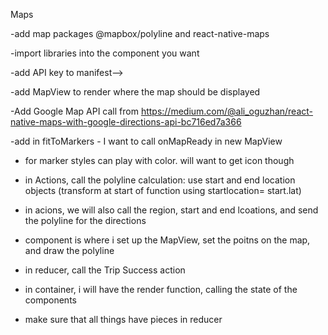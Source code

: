 
Maps

-add map packages @mapbox/polyline and react-native-maps

-import libraries into the component you want

-add API key to manifest--> <meta-data
                                            android:name="com.google.android.geo.API_KEY"
                                            android:value="AIzaSyAUesAYa1f8yqY4OuCq33CjBJUNBWp15r8"/>

-add MapView to render where the map should be displayed

-Add Google Map API call from https://medium.com/@ali_oguzhan/react-native-maps-with-google-directions-api-bc716ed7a366

-add in fitToMarkers
        - I want to call onMapReady in new MapView

- for marker styles can play with color. will want to get icon though


- in Actions, call the polyline calculation: use start and end location objects (transform at start of function using startlocation= start.lat)


- in acions, we will also call the region, start and end lcoations, and send the polyline for the directions

- component is where i set up the MapView, set the poitns on the map, and draw the polyline

- in reducer, call the Trip Success action

- in container, i will have the render function, calling the state of the components

- make sure that all things have pieces in reducer